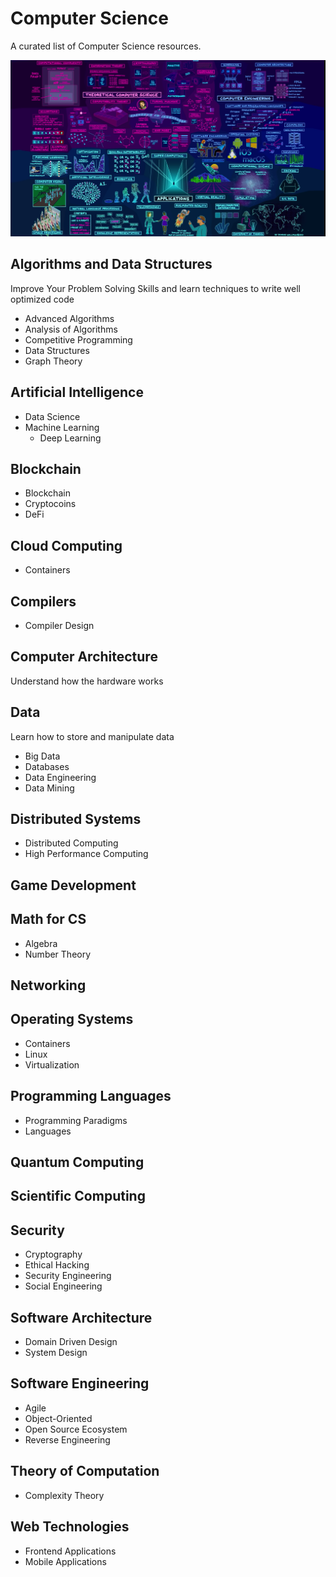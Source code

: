 # Computer Science

A curated list of Computer Science resources.

![](/assets/computer_science_map.png)

## Algorithms and Data Structures
Improve Your Problem Solving Skills and learn techniques to write well optimized code

* Advanced Algorithms
* Analysis of Algorithms
* Competitive Programming
* Data Structures
* Graph Theory


## Artificial Intelligence
* Data Science
* Machine Learning
    * Deep Learning

## Blockchain
* Blockchain
* Cryptocoins
* DeFi

## Cloud Computing
* Containers

## Compilers
* Compiler Design

## Computer Architecture
Understand how the hardware works

## Data
Learn how to store and manipulate data
* Big Data
* Databases
* Data Engineering
* Data Mining


## Distributed Systems
* Distributed Computing
* High Performance Computing

## Game Development

## Math for CS
* Algebra
* Number Theory

## Networking

## Operating Systems
* Containers
* Linux
* Virtualization

## Programming Languages
* Programming Paradigms
* Languages

## Quantum Computing

## Scientific Computing

## Security
* Cryptography
* Ethical Hacking
* Security Engineering
* Social Engineering

## Software Architecture
* Domain Driven Design
* System Design


## Software Engineering
* Agile
* Object-Oriented
* Open Source Ecosystem
* Reverse Engineering

## Theory of Computation
* Complexity Theory

## Web Technologies
* Frontend Applications
* Mobile Applications